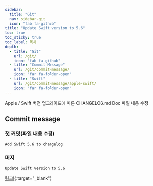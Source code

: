 ```yaml
---
sidebar:
  title: "Git"
  nav: sidebar-git
  icon: "fab fa-github"
title: "Update Swift version to 5.6"
toc: true
toc_sticky: true
toc_label: 목차
depth: 
  - title: "Git"
    url: /git/
    icon: "fab fa-github"
  - title: "Commit Message"
    url: /git/commit-message/
    icon: "far fa-folder-open"
  - title: "Swift"
    url: /git/commit-message/apple-swift/
    icon: "far fa-folder-open"
---
```

Apple / Swift 버전 업그레이드에 따른 CHANGELOG.md Doc 파일 내용 수정


## Commit message
### 첫 커밋(파일 내용 수정)
```
Add Swift 5.6 to changelog
```

### 머지
```
Update Swift version to 5.6
```

[<i class="fas fa-link"></i> 링크!](https://github.com/apple/swift/pull/38574/commits/12040ff8c30dd7c03aad27aa88b23d06d959a644){:target="_blank"}
